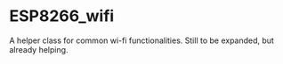 # ESP8266_wifi
A helper class for common wi-fi functionalities. Still to be expanded, but already helping.
